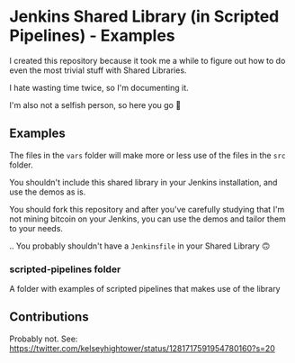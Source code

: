 # Jenkins Shared Library (in Scripted Pipelines) - Examples

I created this repository because it took me a while to figure
out how to do even the most trivial stuff with Shared Libraries.

I hate wasting time twice, so I'm documenting it.

I'm also not a selfish person, so here you go 💖

## Examples

The files in the `vars` folder will make more or less use of the
files in the `src` folder.

You shouldn't include this shared library in your Jenkins installation,
and use the demos as is.

You should fork this repository and after you've carefully studying that I'm
not mining bitcoin on your Jenkins, you can use the demos and tailor them to your needs.

.. You probably shouldn't have a `Jenkinsfile` in your Shared Library 🙃

### scripted-pipelines folder

A folder with examples of scripted pipelines that makes use of the library

## Contributions

Probably not.
See: <https://twitter.com/kelseyhightower/status/1281717591954780160?s=20>
